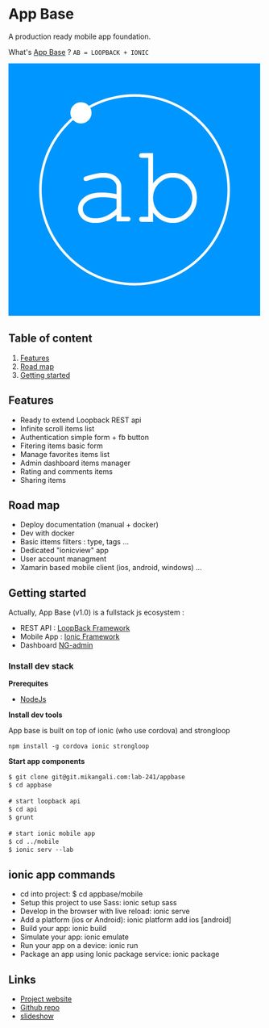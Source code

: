 # App Base

A production ready mobile app foundation.

What's [App Base](https://github.com/lab-241/appbase) ? `AB = LOOPBACK + IONIC`

![](logo.jpg)

## Table of content

1. [Features](#features)
1. [Road map](#raod-map)
1. [Getting started](#getting-started)

## Features

* Ready to extend Loopback REST api
* Infinite scroll items list
* Authentication simple form + fb button
* Fitering items basic form
* Manage favorites items list
* Admin dashboard items manager
* Rating and comments items
* Sharing items

## Road map

* Deploy documentation (manual + docker)
* Dev with docker
* Basic ittems filters : type, tags ...
* Dedicated "ionicview" app
* User account managment
* Xamarin based mobile client (ios, android, windows) 
...

## Getting started

Actually, App Base (v1.0) is a fullstack js ecosystem :

* REST API : [LoopBack Framework](https://strongloop.com/node-js/loopback-framework)
* Mobile App : [Ionic Framework](http://ionicframework.com/)
* Dashboard [NG-admin](https://github.com/marmelab/ng-admin)

### Install dev stack

__Prerequites__

* [NodeJs](https://nodejs.org/en/download/package-manager)

__Install dev tools__

App base is built on top of ionic (who use cordova) and strongloop

```
npm install -g cordova ionic strongloop
```

__Start app components__

```
$ git clone git@git.mikangali.com:lab-241/appbase
$ cd appbase

# start loopback api
$ cd api
$ grunt

# start ionic mobile app
$ cd ../mobile
$ ionic serv --lab
```

## ionic app commands

 * cd into project: $ cd appbase/mobile
 * Setup this project to use Sass: ionic setup sass
 * Develop in the browser with live reload: ionic serve
 * Add a platform (ios or Android): ionic platform add ios [android]
 * Build your app: ionic build <PLATFORM>
 * Simulate your app: ionic emulate <PLATFORM>
 * Run your app on a device: ionic run <PLATFORM>
 * Package an app using Ionic package service: ionic package <MODE> <PLATFORM>


## Links

* [Project website](http://appbase.ga)
* [Github repo](https://github.com/lab-241/appbase)
* [slideshow](https://slides.com/mikamboo/app-base/edit)
